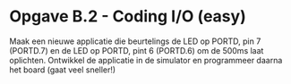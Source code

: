 # Opgave B.2 - Coding I/O (easy)

Maak een nieuwe applicatie die beurtelings de LED op PORTD, pin 7 (PORTD.7) en de LED op PORTD, pint 6 (PORTD.6) om de 500ms laat oplichten. 
Ontwikkel de applicatie in de simulator en programmeer daarna het board (gaat veel sneller!)
